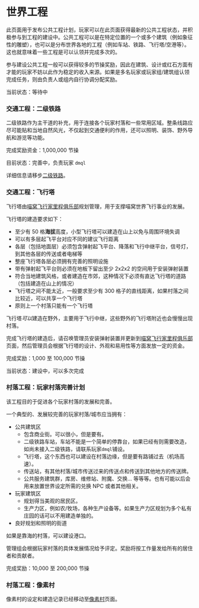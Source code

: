 # 世界工程

此页面用于发布公共工程计划，玩家可以在此页面获得最新的公共工程状态，并积极参与到工程的建设中。公共工程可以是在特定位置的一个或多个建筑（例如象征性的雕塑），也可以是分布世界各地的工程（例如车站、铁路、飞行塔/空港等）。这也就意味着一些工程是可以认领并完成多次的。

参与建设公共工程一般可以获得较多的节操奖励，因此在建筑、设计或红石方面有才能的玩家不妨以此作为稳定的收入来源。如果是多名玩家或玩家组/建筑组认领完成任务，则由负责人或组内自行协调分配奖励。

当前状态：等待中

### 交通工程：二级铁路

二级铁路作为主干道的补充，用于连接各个玩家村落和一些常用区域。整条线路应尽可能贴和当地自然风光，不仅起到交通便利的作用，还可以照明、装饰、野外导航和游览等功能。

完成奖励资金：1,000,000 节操

目前状态：完善中，负责玩家 `dmql`

详细信息请移步[二级铁路](space/map-navi/railway-overworld-dmql)。

### 交通工程：飞行塔

飞行塔由[喵窝飞行家里程俱乐部](space/nfmc)规划管理，用于支撑喵窝世界飞行事业的发展。

飞行塔的建造要求如下：

- 至少有 50 格**海拔**高度，小型飞行塔可以建造在山上以免与周围环境失调
- 可以有多层起飞平台对应不同的建议飞行距离
- 各层（包括地面层）必须包含弹射起飞平台、降落和飞行中继平台，信号灯，到其他各层的传送或者电梯等
- 整座飞行塔各层必须拥有完善的照明设施
- 带有弹射起飞平台则必须在地板下留出至少 2x2x2 的空间用于安装弹射装置
- 符合当地建筑风格，或者建造在市郊，这种情况下必须有直达飞行塔的道路（包括建造在山上的情况）
- 飞行塔之间不能太近，一般要求至少有 300 格子的直线距离，如果村落之间比较近，可以共享一个飞行塔
- 原则上一个村落只能有一个飞行塔

飞行塔*可以*建造在野外，主要用于飞行中继，这些野外的飞行塔附近也会慢慢出现村落。

完成飞行塔的建造后，请召唤管理员安装弹射装置并更新到[喵窝飞行家里程俱乐部](space/nfmc)页面，然后管理员会根据飞行塔的设计、外观和易用性等方面发放一定的资金。

完成奖励：1,000 至 100,000 节操

当前状态：建设中，可以多次完成

### 村落工程：玩家村落完善计划

该工程目的于促进各个玩家村落的发展和完善。

一个典型的、发展较完善的玩家村落/城市应当拥有：

- 公共建筑区
  - 包含商业街。可以很小，但是要有。
  - 二级铁路车站，车站不能是一个简单的停靠台，如果已经有则需要改造，如尚未接入二级铁路，请联系玩家`dmql`铺设。
  - 飞行塔，这个东西也可以建设在村落边缘，但是要有路铺过去（机场高速）。
  - 传送站，有其他村落/城市传送过来的传送点和传送到其他地方的传送牌。
  - 公共服务建筑群，库房、维修站、附魔、交换… 等等等。也有可能以后会用来放置世界设定所需的兑换 NPC 或者其他相关。
- 玩家建筑区
  - 规划得当美观的居民区。
  - 生产力区，例如农/牧场，各种生产设备等。如果生产力区规划为多个私有庄园的话可以不用建造单独的。
- 良好规划和照明的街道

如果是靠海的村落，可以建设港口。

管理组会根据玩家村落的具体发展情况给予评定。奖励将按工作量发给所有的居住者和贡献者。

完成奖励：10,000 至 200,000 节操

### 村落工程：像素村

像素村的设定和建造记录已经移动至[像素村](nyaa/realms/pixellage)页面。
